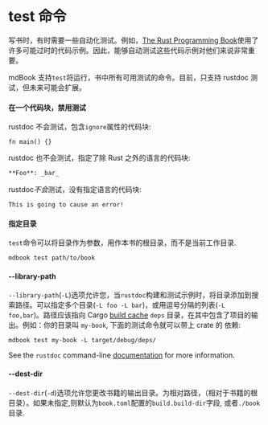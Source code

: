 # test 命令

写书时，有时需要一些自动化测试。例如，[The Rust Programming Book](https://doc.rust-lang.org/stable/book/)使用了许多可能过时的代码示例。因此，能够自动测试这些代码示例对他们来说非常重要。

mdBook 支持`test`将运行，书中所有可用测试的命令。目前，只支持 rustdoc 测试，但未来可能会扩展。

#### 在一个代码块，禁用测试

rustdoc 不会测试，包含`ignore`属性的代码块:

```rust,ignore
fn main() {}
```

rustdoc 也不会测试，指定了除 Rust 之外的语言的代码块:

```markdown
**Foo**: _bar_
```

rustdoc*不会*测试，没有指定语言的代码块:

```
This is going to cause an error!
```

#### 指定目录

`test`命令可以将目录作为参数，用作本书的根目录，而不是当前工作目录.

```bash
mdbook test path/to/book
```

#### --library-path

`--library-path`(`-L`)选项允许您，当`rustdoc`构建和测试示例时，将目录添加到搜索路径。可以指定多个目录(`-L foo -L bar`)，或用逗号分隔的列表(`-L foo,bar`)。路径应该指向 Cargo
[build cache](https://doc.rust-lang.org/cargo/guide/build-cache.html) `deps` 目录，在其中包含了项目的输出。例如：你的目录叫 `my-book`, 下面的测试命令就可以带上 crate 的 依赖:

```shell
mdbook test my-book -L target/debug/deps/
```

See the `rustdoc` command-line [documentation](https://doc.rust-lang.org/rustdoc/command-line-arguments.html#-l--library-path-where-to-look-for-dependencies)
for more information.

#### --dest-dir

`--dest-dir`(`-d`)选项允许您更改书籍的输出目录。为相对路径，（相对于书籍的根目录）。如果未指定,则默认为`book.toml`配置的`build.build-dir`字段, 或者`./book`目录.
